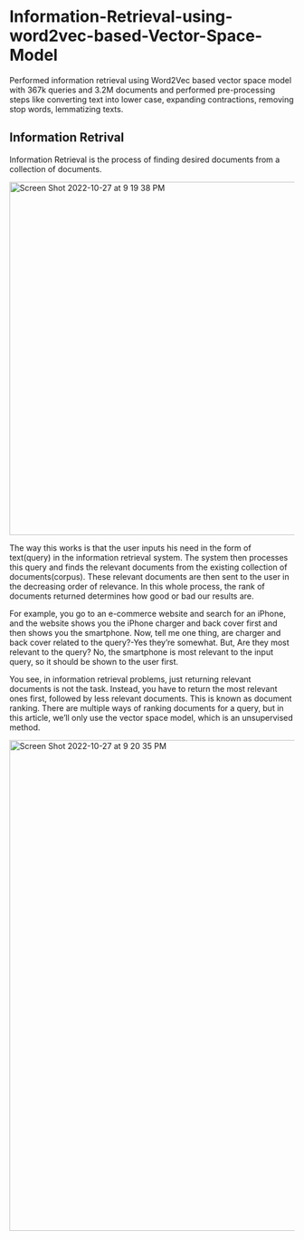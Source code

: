 # Information-Retrieval-using-word2vec-based-Vector-Space-Model
Performed information retrieval using Word2Vec based vector space model with 367k queries and 3.2M documents and performed pre-processing steps like converting text into lower case, expanding contractions, removing stop words, lemmatizing texts. 


## Information Retrival
Information Retrieval is the process of finding desired documents from a collection of documents.


<img width="624" alt="Screen Shot 2022-10-27 at 9 19 38 PM" src="https://user-images.githubusercontent.com/68578215/198501795-6a9c1df2-e6e4-4674-9d90-b9f7c7dd5d58.png">




The way this works is that the user inputs his need in the form of text(query) in the information retrieval system. The system then processes this query and finds the relevant documents from the existing collection of documents(corpus). These relevant documents are then sent to the user in the decreasing order of relevance. In this whole process, the rank of documents returned determines how good or bad our results are.

For example, you go to an e-commerce website and search for an iPhone, and the website shows you the iPhone charger and back cover first and then shows you the smartphone. Now, tell me one thing, are charger and back cover related to the query?-Yes they’re somewhat. But, Are they most relevant to the query? No, the smartphone is most relevant to the input query, so it should be shown to the user first.

You see, in information retrieval problems, just returning relevant documents is not the task. Instead, you have to return the most relevant ones first, followed by less relevant documents. This is known as document ranking. There are multiple ways of ranking documents for a query, but in this article, we’ll only use the vector space model, which is an unsupervised method.

<img width="867" alt="Screen Shot 2022-10-27 at 9 20 35 PM" src="https://user-images.githubusercontent.com/68578215/198501792-823c726e-294a-48b4-86cd-433624d0db44.png">
